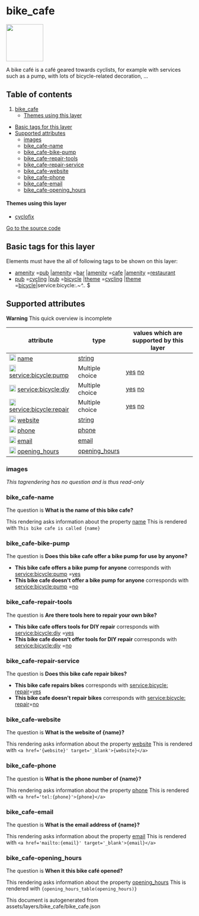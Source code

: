 bike_cafe
===========



<img src='https://mapcomplete.osm.be/./assets/layers/bike_cafe/bike_cafe.svg' height="100px"> 

A bike café is a café geared towards cyclists, for example with services such as a pump, with lots of bicycle-related
decoration, ...

## Table of contents

1. [bike_cafe](#bike_cafe)
    * [Themes using this layer](#themes-using-this-layer)

- [Basic tags for this layer](#basic-tags-for-this-layer)
- [Supported attributes](#supported-attributes)
    + [images](#images)
    + [bike_cafe-name](#bike_cafe-name)
    + [bike_cafe-bike-pump](#bike_cafe-bike-pump)
    + [bike_cafe-repair-tools](#bike_cafe-repair-tools)
    + [bike_cafe-repair-service](#bike_cafe-repair-service)
    + [bike_cafe-website](#bike_cafe-website)
    + [bike_cafe-phone](#bike_cafe-phone)
    + [bike_cafe-email](#bike_cafe-email)
    + [bike_cafe-opening_hours](#bike_cafe-opening_hours)

#### Themes using this layer

- [cyclofix](https://mapcomplete.osm.be/cyclofix)

[Go to the source code](../assets/layers/bike_cafe/bike_cafe.json)



Basic tags for this layer
---------------------------



Elements must have the all of following tags to be shown on this layer:

- <a href='https://wiki.openstreetmap.org/wiki/Key:amenity' target='_blank'>amenity</a>
  =<a href='https://wiki.openstreetmap.org/wiki/Tag:amenity%3Dpub' target='_blank'>pub</a>
  |<a href='https://wiki.openstreetmap.org/wiki/Key:amenity' target='_blank'>amenity</a>
  =<a href='https://wiki.openstreetmap.org/wiki/Tag:amenity%3Dbar' target='_blank'>bar</a>
  |<a href='https://wiki.openstreetmap.org/wiki/Key:amenity' target='_blank'>amenity</a>
  =<a href='https://wiki.openstreetmap.org/wiki/Tag:amenity%3Dcafe' target='_blank'>cafe</a>
  |<a href='https://wiki.openstreetmap.org/wiki/Key:amenity' target='_blank'>amenity</a>
  =<a href='https://wiki.openstreetmap.org/wiki/Tag:amenity%3Drestaurant' target='_blank'>restaurant</a>
- <a href='https://wiki.openstreetmap.org/wiki/Key:pub' target='_blank'>pub</a>
  =<a href='https://wiki.openstreetmap.org/wiki/Tag:pub%3Dcycling' target='_blank'>cycling</a>
  |<a href='https://wiki.openstreetmap.org/wiki/Key:pub' target='_blank'>pub</a>
  =<a href='https://wiki.openstreetmap.org/wiki/Tag:pub%3Dbicycle' target='_blank'>bicycle</a>
  |<a href='https://wiki.openstreetmap.org/wiki/Key:theme' target='_blank'>theme</a>
  =<a href='https://wiki.openstreetmap.org/wiki/Tag:theme%3Dcycling' target='_blank'>cycling</a>
  |<a href='https://wiki.openstreetmap.org/wiki/Key:theme' target='_blank'>theme</a>
  =<a href='https://wiki.openstreetmap.org/wiki/Tag:theme%3Dbicycle' target='_blank'>bicycle</a>|service:bicycle:.*~^..*
  $

Supported attributes
----------------------



**Warning** This quick overview is incomplete

attribute | type | values which are supported by this layer
----------- | ------ | ------------------------------------------
[<img src='https://mapcomplete.osm.be/assets/svg/statistics.svg' height='18px'>](https://taginfo.openstreetmap.org/keys/name#values) [name](https://wiki.openstreetmap.org/wiki/Key:name) | [string](../SpecialInputElements.md#string) |
[<img src='https://mapcomplete.osm.be/assets/svg/statistics.svg' height='18px'>](https://taginfo.openstreetmap.org/keys/service:bicycle:pump#values) [service:bicycle:pump](https://wiki.openstreetmap.org/wiki/Key:service:bicycle:pump) | Multiple choice | [yes](https://wiki.openstreetmap.org/wiki/Tag:service:bicycle:pump%3Dyes) [no](https://wiki.openstreetmap.org/wiki/Tag:service:bicycle:pump%3Dno)
[<img src='https://mapcomplete.osm.be/assets/svg/statistics.svg' height='18px'>](https://taginfo.openstreetmap.org/keys/service:bicycle:diy#values) [service:bicycle:diy](https://wiki.openstreetmap.org/wiki/Key:service:bicycle:diy) | Multiple choice | [yes](https://wiki.openstreetmap.org/wiki/Tag:service:bicycle:diy%3Dyes) [no](https://wiki.openstreetmap.org/wiki/Tag:service:bicycle:diy%3Dno)
[<img src='https://mapcomplete.osm.be/assets/svg/statistics.svg' height='18px'>](https://taginfo.openstreetmap.org/keys/service:bicycle:repair#values) [service:bicycle:repair](https://wiki.openstreetmap.org/wiki/Key:service:bicycle:repair) | Multiple choice | [yes](https://wiki.openstreetmap.org/wiki/Tag:service:bicycle:repair%3Dyes) [no](https://wiki.openstreetmap.org/wiki/Tag:service:bicycle:repair%3Dno)
[<img src='https://mapcomplete.osm.be/assets/svg/statistics.svg' height='18px'>](https://taginfo.openstreetmap.org/keys/website#values) [website](https://wiki.openstreetmap.org/wiki/Key:website) | [string](../SpecialInputElements.md#string) |
[<img src='https://mapcomplete.osm.be/assets/svg/statistics.svg' height='18px'>](https://taginfo.openstreetmap.org/keys/phone#values) [phone](https://wiki.openstreetmap.org/wiki/Key:phone) | [phone](../SpecialInputElements.md#phone) |
[<img src='https://mapcomplete.osm.be/assets/svg/statistics.svg' height='18px'>](https://taginfo.openstreetmap.org/keys/email#values) [email](https://wiki.openstreetmap.org/wiki/Key:email) | [email](../SpecialInputElements.md#email) |
[<img src='https://mapcomplete.osm.be/assets/svg/statistics.svg' height='18px'>](https://taginfo.openstreetmap.org/keys/opening_hours#values) [opening_hours](https://wiki.openstreetmap.org/wiki/Key:opening_hours) | [opening_hours](../SpecialInputElements.md#opening_hours) |

### images

_This tagrendering has no question and is thus read-only_

### bike_cafe-name

The question is **What is the name of this bike cafe?**

This rendering asks information about the property  [name](https://wiki.openstreetmap.org/wiki/Key:name)
This is rendered with `This bike cafe is called {name}`

### bike_cafe-bike-pump

The question is **Does this bike cafe offer a bike pump for use by anyone?**

- **This bike cafe offers a bike pump for anyone** corresponds
  with <a href='https://wiki.openstreetmap.org/wiki/Key:service:bicycle:pump' target='_blank'>service:bicycle:pump</a>
  =<a href='https://wiki.openstreetmap.org/wiki/Tag:service:bicycle:pump%3Dyes' target='_blank'>yes</a>
- **This bike cafe doesn't offer a bike pump for anyone** corresponds
  with <a href='https://wiki.openstreetmap.org/wiki/Key:service:bicycle:pump' target='_blank'>service:bicycle:pump</a>
  =<a href='https://wiki.openstreetmap.org/wiki/Tag:service:bicycle:pump%3Dno' target='_blank'>no</a>

### bike_cafe-repair-tools

The question is **Are there tools here to repair your own bike?**

- **This bike cafe offers tools for DIY repair** corresponds
  with <a href='https://wiki.openstreetmap.org/wiki/Key:service:bicycle:diy' target='_blank'>service:bicycle:diy</a>
  =<a href='https://wiki.openstreetmap.org/wiki/Tag:service:bicycle:diy%3Dyes' target='_blank'>yes</a>
- **This bike cafe doesn't offer tools for DIY repair** corresponds
  with <a href='https://wiki.openstreetmap.org/wiki/Key:service:bicycle:diy' target='_blank'>service:bicycle:diy</a>
  =<a href='https://wiki.openstreetmap.org/wiki/Tag:service:bicycle:diy%3Dno' target='_blank'>no</a>

### bike_cafe-repair-service

The question is **Does this bike cafe repair bikes?**

- **This bike cafe repairs bikes** corresponds
  with <a href='https://wiki.openstreetmap.org/wiki/Key:service:bicycle:repair' target='_blank'>service:bicycle:
  repair</a>=<a href='https://wiki.openstreetmap.org/wiki/Tag:service:bicycle:repair%3Dyes' target='_blank'>yes</a>
- **This bike cafe doesn't repair bikes** corresponds
  with <a href='https://wiki.openstreetmap.org/wiki/Key:service:bicycle:repair' target='_blank'>service:bicycle:
  repair</a>=<a href='https://wiki.openstreetmap.org/wiki/Tag:service:bicycle:repair%3Dno' target='_blank'>no</a>

### bike_cafe-website

The question is **What is the website of {name}?**

This rendering asks information about the property  [website](https://wiki.openstreetmap.org/wiki/Key:website)
This is rendered with `<a href='{website}' target='_blank'>{website}</a>`

### bike_cafe-phone

The question is **What is the phone number of {name}?**

This rendering asks information about the property  [phone](https://wiki.openstreetmap.org/wiki/Key:phone)
This is rendered with `<a href='tel:{phone}'>{phone}</a>`

### bike_cafe-email

The question is **What is the email address of {name}?**

This rendering asks information about the property  [email](https://wiki.openstreetmap.org/wiki/Key:email)
This is rendered with `<a href='mailto:{email}' target='_blank'>{email}</a>`

### bike_cafe-opening_hours

The question is **When it this bike café opened?**

This rendering asks information about the
property  [opening_hours](https://wiki.openstreetmap.org/wiki/Key:opening_hours)
This is rendered with `{opening_hours_table(opening_hours)}`

This document is autogenerated from assets/layers/bike_cafe/bike_cafe.json